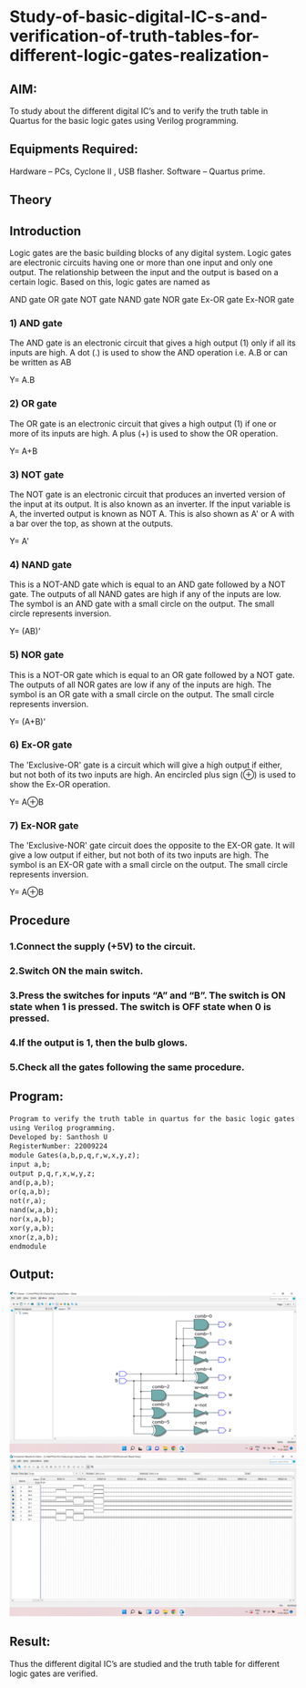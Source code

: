 # Study-of-basic-digital-IC-s-and-verification-of-truth-tables-for-different-logic-gates-realization-
## AIM:
To study about the different digital IC’s and to verify the truth table in Quartus for the basic logic gates using Verilog programming.

## Equipments Required:
Hardware – PCs, Cyclone II , USB flasher.
Software – Quartus prime.

## Theory
## Introduction
Logic gates are the basic building blocks of any digital system. Logic gates are electronic circuits having one or more than one input and only one output. The relationship between the input and the output is based on a certain logic. Based on this, logic gates are named as

AND gate
OR gate
NOT gate
NAND gate
NOR gate
Ex-OR gate
Ex-NOR gate

### 1) AND gate
The AND gate is an electronic circuit that gives a high output (1) only if all its inputs are high. A dot (.) is used to show the AND operation i.e. A.B or can be written as AB

Y= A.B

### 2) OR gate
The OR gate is an electronic circuit that gives a high output (1) if one or more of its inputs are high. A plus (+) is used to show the OR operation.

Y= A+B

### 3) NOT gate
The NOT gate is an electronic circuit that produces an inverted version of the input at its output. It is also known as an inverter. If the input variable is A, the inverted output is known as NOT A. This is also shown as A' or A with a bar over the top, as shown at the outputs.

Y= A'

### 4) NAND gate
This is a NOT-AND gate which is equal to an AND gate followed by a NOT gate. The outputs of all NAND gates are high if any of the inputs are low. The symbol is an AND gate with a small circle on the output. The small circle represents inversion.

Y= (AB)’

### 5) NOR gate
This is a NOT-OR gate which is equal to an OR gate followed by a NOT gate. The outputs of all NOR gates are low if any of the inputs are high. The symbol is an OR gate with a small circle on the output. The small circle represents inversion.

Y= (A+B)’

### 6) Ex-OR gate
The 'Exclusive-OR' gate is a circuit which will give a high output if either, but not both of its two inputs are high. An encircled plus sign (⊕) is used to show the Ex-OR operation.

Y= A⊕B

### 7) Ex-NOR gate
The 'Exclusive-NOR' gate circuit does the opposite to the EX-OR gate. It will give a low output if either, but not both of its two inputs are high. The symbol is an EX-OR gate with a small circle on the output. The small circle represents inversion.

Y= A⊕B

## Procedure
### 1.Connect the supply (+5V) to the circuit.
### 2.Switch ON the main switch.
### 3.Press the switches for inputs “A” and “B”. The switch is ON state when 1 is pressed. The switch is OFF state when 0 is pressed.
### 4.If the output is 1, then the bulb glows.
### 5.Check all the gates following the same procedure.

## Program:
```
Program to verify the truth table in quartus for the basic logic gates using Verilog programming.
Developed by: Santhosh U
RegisterNumber: 22009224
module Gates(a,b,p,q,r,w,x,y,z);
input a,b;
output p,q,r,x,w,y,z;
and(p,a,b);
or(q,a,b);
not(r,a);
nand(w,a,b);
nor(x,a,b);
xor(y,a,b);
xnor(z,a,b);
endmodule
```
## Output:
![images](LogicGatesRTL.png)
![images](LogicGatesSimulation.png)

## Result:
Thus the different digital IC’s are studied and the truth table for different logic gates are verified.

